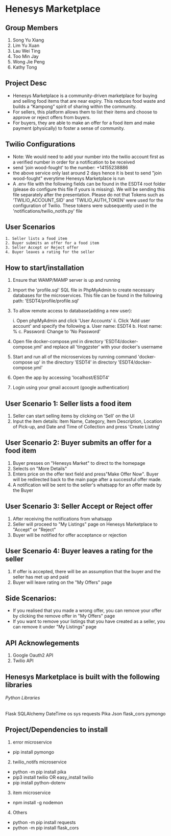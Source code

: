 # Henesys Marketplace

## Group Members
1. Song Yu Xiang
2. Lim Yu Xuan
3. Lau Wei Ting
4. Too Min Jay
5. Wong Jie Peng
6. Kathy Tong

## Project Desc
- Henesys Marketplace is a community-driven marketplace for buying and selling food items that are near expiry. This reduces food waste and builds a “Kampong” spirit of sharing within the community. 
- For sellers, this platform allows them to list their items and choose to approve or reject offers from buyers. 
- For buyers, they are able to make an offer for a food item and make payment (physically) to foster a sense of community. 

## Twilio Configurations
- Note: We would need to add your number into the twilio account first as a verified number in order for a notification to be received 
- send 'join wood-fought' to the number: +14155238886 
- the above service only last around 2 days hence it is best to send "join wood-fought" everytime Henesys Marketplace is run 
- A .env file with the following fields can be found in the ESDT4 root folder (please do configure this file if yours is missing). We will be sending this file separately after the presentation. Please do not that Tokens such as 'TWILIO_ACCOUNT_SID' and 'TWILIO_AUTH_TOKEN' were used for the configuration of Twilio. These tokens were subsequently used in the 'notifications/twilio_notifs.py' file

## User Scenarios 
    1. Seller lists a food item 
    2. Buyer submits an offer for a food item 
    3. Seller Accept or Reject offer 
    4. Buyer leaves a rating for the seller 

## How to start/installation
1. Ensure that WAMP/MAMP server is up and running
2. Import the 'profile.sql' SQL file in PhpMyAdmin to create necessary databases for the microservices. This file can be found in the following path: 'ESDT4/profile/profile.sql'
3. To allow remote access to database(adding a new user): 
  
    i. Open phpMyAdmin and click 'User Accounts'
    ii. Click 'Add user account' and specify the following 
      a. User name: ESDT4
      b. Host name: %
      c. Password: Change to 'No Password'

4. Open file docker-compose.yml in directory 'ESDT4/docker-compose.yml' and replace all 'tinggzster' with your docker's username
5. Start and run all of the microservices by running command 'docker-compose up' in the directory 'ESDT4'
in directory 'ESDT4/docker-compose.yml'
6. Open the app by accessing 'localhost/ESDT4'
7. Login using your gmail account (google authentication)

## User Scenario 1: Seller lists a food item 
1. Seller can start selling items by clicking on 'Sell' on the UI 
2. Input the item details: Item Name, Category, Item Description, Location of Pick-up, and Date and Time of Collection and press 'Create Listing' 

## User Scenario 2: Buyer submits an offer for a food item 
1. Buyer presses on "Henesys Market" to direct to the homepage
2. Selects on "More Details"
3. Enters price on the offer text field and press"Make Offer Now". Buyer will be redirected back to the main page after a successful offer made.
4. A notification will be sent to the seller's whatsapp for an offer made by the Buyer 

## User Scenario 3: Seller Accept or Reject offer 
1. After receiving the notifications from whatsapp 
2. Seller will proceed to "My Listings" page on Henesys Marketplace to "Accept" or "Reject" 
3. Buyer will be notified for offer acceptance or rejection

## User Scenario 4: Buyer leaves a rating for the seller 
1. If offer is accepted, there will be an assumption that the buyer and the seller has met up and paid 
2. Buyer will leave rating on the "My Offers" page

## Side Scenarios: 
- If you realised that you made a wrong offer, you can remove your offer by clicking the remove offer in "My Offers" page 
- If you want to remove your listings that you have created as a seller, you can remove it under "My Listings" page

## API Acknowlegements
1. Google Oauth2 API
2. Twilio API

## Henesys Marketplace is built with the following libraries 

######  Python Libraries 
Flask
SQLAlchemy
DateTime
os
sys
requests
Pika
Json
flask_cors
pymongo 

## Project/Dependencies to install 
1. error microservice 
- pip install pymongo

2. twilio_notifs microservice
- python -m pip install pika
- pip3 install twilio OR easy_install twilio
- pip install python-dotenv

3. item microservice
- npm install -g nodemon

4. Others
- python -m pip install requests
- python -m pip install flask_cors
